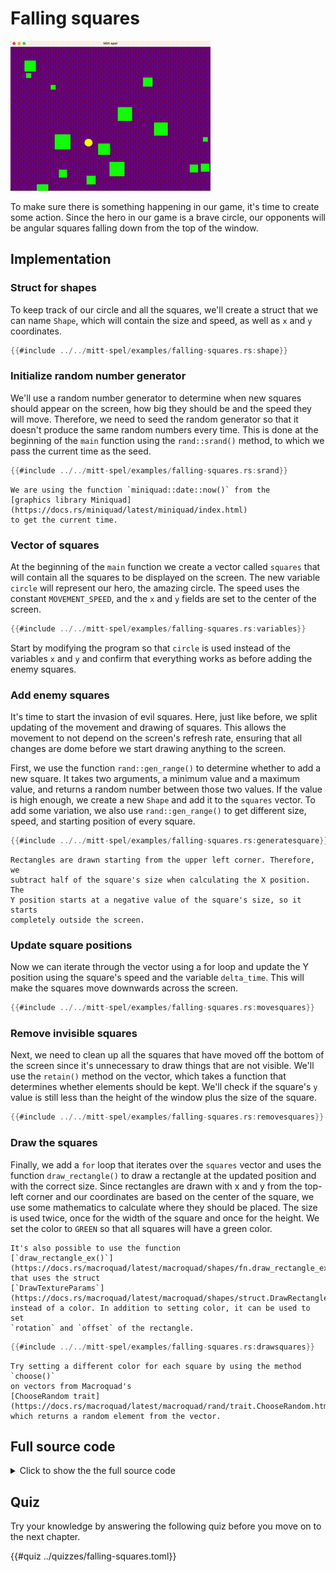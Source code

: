 # Falling squares

![Screenshot](images/falling-squares.gif#center)

To make sure there is something happening in our game, it's time to create
some action. Since the hero in our game is a brave circle, our opponents will
be angular squares falling down from the top of the window.

## Implementation

### Struct for shapes

To keep track of our circle and all the squares, we'll create a struct that we
can name `Shape`, which will contain the size and speed, as well as `x` and `y`
coordinates.

```rust
{{#include ../../mitt-spel/examples/falling-squares.rs:shape}}
```

### Initialize random number generator

We'll use a random number generator to determine when new squares should
appear on the screen, how big they should be and the speed they will move.
Therefore, we need to seed the random generator so that it doesn't produce the
same random numbers every time. This is done at the beginning of the `main`
function using the `rand::srand()` method, to which we pass the current time
as the seed.

```rust
{{#include ../../mitt-spel/examples/falling-squares.rs:srand}}
```

```admonish note
We are using the function `miniquad::date::now()` from the
[graphics library Miniquad](https://docs.rs/miniquad/latest/miniquad/index.html)
to get the current time.
```

### Vector of squares

At the beginning of the `main` function we create a vector called `squares`
that will contain all the squares to be displayed on the screen. The new
variable `circle` will represent our hero, the amazing circle. The speed
uses the constant `MOVEMENT_SPEED`, and the `x` and `y` fields are set to the
center of the screen.

```rust
{{#include ../../mitt-spel/examples/falling-squares.rs:variables}}
```

Start by modifying the program so that `circle` is used instead of the
variables `x` and `y` and confirm that everything works as before
adding the enemy squares.

### Add enemy squares

It's time to start the invasion of evil squares. Here, just like before, we
split updating of the movement and drawing of squares. This allows the movement to
not depend on the screen's refresh rate, ensuring that all changes are dome
before we start drawing anything to the screen.

First, we use the function `rand::gen_range()` to determine whether to add a new
square. It takes two arguments, a minimum value and a maximum value, and
returns a random number between those two values. If the value is high enough,
we create a new `Shape` and add it to the `squares` vector. To add some
variation, we also use `rand::gen_range()` to get different size, speed, and
starting position of every square.

```rust
{{#include ../../mitt-spel/examples/falling-squares.rs:generatesquare}}
```

```admonish note
Rectangles are drawn starting from the upper left corner. Therefore, we
subtract half of the square's size when calculating the X position. The
Y position starts at a negative value of the square's size, so it starts
completely outside the screen.
```

### Update square positions

Now we can iterate through the vector using a for loop and update the
Y position using the square's speed and the variable `delta_time`. This will
make the squares move downwards across the screen.

```rust
{{#include ../../mitt-spel/examples/falling-squares.rs:movesquares}}
```

### Remove invisible squares

Next, we need to clean up all the squares that have moved off the bottom of
the screen since it's unnecessary to draw things that are not visible. We'll
use the `retain()` method on the vector, which takes a function that determines
whether elements should be kept. We'll check if the square's `y` value is still
less than the height of the window plus the size of the square.

```rust
{{#include ../../mitt-spel/examples/falling-squares.rs:removesquares}}
```

### Draw the squares

Finally, we add a `for` loop that iterates over the `squares` vector and uses
the function `draw_rectangle()` to draw a rectangle at the updated position
and with the correct size. Since rectangles are drawn with x and y from the
top-left corner and our coordinates are based on the center of the square, we
use some mathematics to calculate where they should be placed. The size is
used twice, once for the width of the square and once for the height. We set
the color to `GREEN` so that all squares will have a green color.

```admonish note
It's also possible to use the function
[`draw_rectangle_ex()`](https://docs.rs/macroquad/latest/macroquad/shapes/fn.draw_rectangle_ex.html)
that uses the struct
[`DrawTextureParams`](https://docs.rs/macroquad/latest/macroquad/shapes/struct.DrawRectangleParams.html)
instead of a color. In addition to setting color, it can be used to set
`rotation` and `offset` of the rectangle.
```

```rust
{{#include ../../mitt-spel/examples/falling-squares.rs:drawsquares}}
```

```admonish tip title="Challenge" class="challenge"
Try setting a different color for each square by using the method `choose()`
on vectors from Macroquad's 
[ChooseRandom trait](https://docs.rs/macroquad/latest/macroquad/rand/trait.ChooseRandom.html)
which returns a random element from the vector.
```

<div class="noprint">

## Full source code

<details>
  <summary>Click to show the the full source code</summary>

```rust
{{#include ../../mitt-spel/examples/falling-squares.rs:all}}
```
</details>
</div>

## Quiz

Try your knowledge by answering the following quiz before you move on to the
next chapter.

{{#quiz ../quizzes/falling-squares.toml}}
